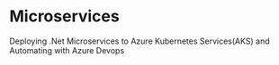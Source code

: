# Microservices
Deploying .Net Microservices to Azure Kubernetes Services(AKS) and Automating with Azure Devops

